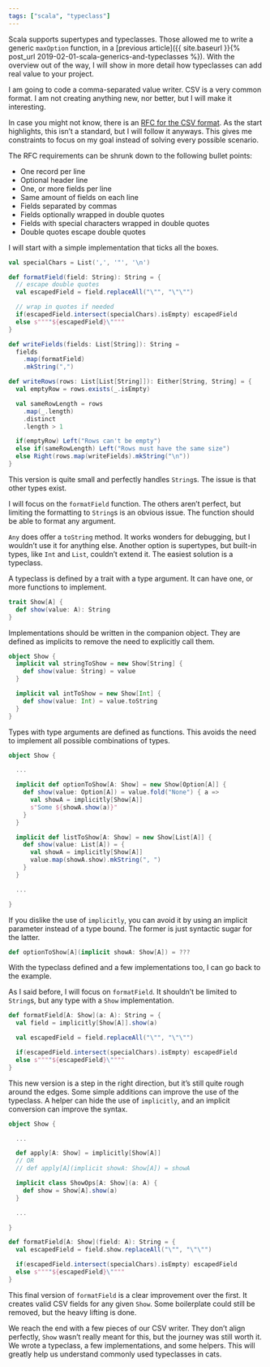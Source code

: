 ```yaml
---
tags: ["scala", "typeclass"]
---
```


Scala supports supertypes and typeclasses. Those allowed me to write a generic `maxOption` function, in a [previous article]({{ site.baseurl }}{% post_url 2019-02-01-scala-generics-and-typeclasses %}). With the overview out of the way, I will show in more detail how typeclasses can add real value to your project.

I am going to code a comma-separated value writer. CSV is a very common format. I am not creating anything new, nor better, but I will make it interesting.

In case you might not know, there is an [RFC for the CSV format](https://tools.ietf.org/html/rfc4180). As the start highlights, this isn’t a standard, but I will follow it anyways. This gives me constraints to focus on my goal instead of solving every possible scenario.

The RFC requirements can be shrunk down to the following bullet points:
- One record per line
- Optional header line
- One, or more fields per line
- Same amount of fields on each line
- Fields separated by commas
- Fields optionally wrapped in double quotes
- Fields with special characters wrapped in double quotes
- Double quotes escape double quotes

I will start with a simple implementation that ticks all the boxes.

```scala
val specialChars = List(',', '"', '\n')

def formatField(field: String): String = {
  // escape double quotes
  val escapedField = field.replaceAll("\"", "\"\"")

  // wrap in quotes if needed
  if(escapedField.intersect(specialChars).isEmpty) escapedField
  else s""""${escapedField}\""""
}

def writeFields(fields: List[String]): String =
  fields
    .map(formatField)
    .mkString(",")

def writeRows(rows: List[List[String]]): Either[String, String] = {
  val emptyRow = rows.exists(_.isEmpty)

  val sameRowLength = rows
    .map(_.length)
    .distinct
    .length > 1

  if(emptyRow) Left("Rows can't be empty")
  else if(sameRowLength) Left("Rows must have the same size")
  else Right(rows.map(writeFields).mkString("\n"))
}
```

This version is quite small and perfectly handles `String`s. The issue is that other types exist.

I will focus on the `formatField` function. The others aren’t perfect, but limiting the formatting to `String`s is an obvious issue. The function should be able to format any argument.

`Any` does offer a `toString` method. It works wonders for debugging, but I wouldn’t use it for anything else. Another option is supertypes, but built-in types, like `Int` and `List`, couldn’t extend it. The easiest solution is a typeclass.

A typeclass is defined by a trait with a type argument. It can have one, or more functions to implement.

```scala
trait Show[A] {
  def show(value: A): String
}
```

Implementations should be written in the companion object. They are defined as implicits to remove the need to explicitly call them.

```scala
object Show {
  implicit val stringToShow = new Show[String] {
    def show(value: String) = value
  }

  implicit val intToShow = new Show[Int] {
    def show(value: Int) = value.toString
  }
}
```

Types with type arguments are defined as functions. This avoids the need to implement all possible combinations of types.

```scala
object Show {

  ...

  implicit def optionToShow[A: Show] = new Show[Option[A]] {
    def show(value: Option[A]) = value.fold("None") { a =>
      val showA = implicitly[Show[A]]
      s"Some ${showA.show(a)}"
    }
  }

  implicit def listToShow[A: Show] = new Show[List[A]] {
    def show(value: List[A]) = {
      val showA = implicitly[Show[A]]
      value.map(showA.show).mkString(", ")
    }
  }

  ...

}
```

If you dislike the use of `implicitly`, you can avoid it by using an implicit parameter instead of a type bound. The former is just syntactic sugar for the latter.

```scala
def optionToShow[A](implicit showA: Show[A]) = ???
```

With the typeclass defined and a few implementations too, I can go back to the example.

As I said before, I will focus on `formatField`. It shouldn’t be limited to `String`s, but any type with a `Show` implementation.

```scala
def formatField[A: Show](a: A): String = {
  val field = implicitly[Show[A]].show(a)

  val escapedField = field.replaceAll("\"", "\"\"")

  if(escapedField.intersect(specialChars).isEmpty) escapedField
  else s""""${escapedField}\""""
}
```

This new version is a step in the right direction, but it’s still quite rough around the edges. Some simple additions can improve the use of the typeclass. A helper can hide the use of `implicitly`, and an implicit conversion can improve the syntax.

```scala
object Show {

  ...

  def apply[A: Show] = implicitly[Show[A]]
  // OR
  // def apply[A](implicit showA: Show[A]) = showA

  implicit class ShowOps[A: Show](a: A) {
    def show = Show[A].show(a)
  }

  ...

}

def formatField[A: Show](field: A): String = {
  val escapedField = field.show.replaceAll("\"", "\"\"")

  if(escapedField.intersect(specialChars).isEmpty) escapedField
  else s""""${escapedField}\""""
}
```

This final version of `formatField` is a clear improvement over the first. It creates valid CSV fields for any given `Show`. Some boilerplate could still be removed, but the heavy lifting is done.

We reach the end with a few pieces of our CSV writer. They don’t align perfectly, `Show` wasn’t really meant for this, but the journey was still worth it. We wrote a typeclass, a few implementations, and some helpers. This will greatly help us understand commonly used typeclasses in cats.
